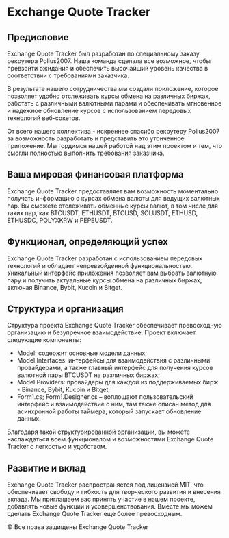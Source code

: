 # Exchange Quote Tracker

## Предисловие

Exchange Quote Tracker был разработан по специальному заказу рекрутера Polius2007. Наша команда сделала все возможное, чтобы превзойти ожидания и обеспечить высочайший уровень качества в соответствии с требованиями заказчика.

В результате нашего сотрудничества мы создали приложение, которое позволяет удобно отслеживать курсы обмена на различных биржах, работать с различными валютными парами и обеспечивать мгновенное и надежное обновление курсов с использованием передовых технологий веб-сокетов.

От всего нашего коллектива - искреннее спасибо рекрутеру Polius2007 за возможность разработать и представить это утонченное приложение. Мы гордимся нашей работой над этим проектом и тем, что смогли полностью выполнить требования заказчика.

## Ваша мировая финансовая платформа

Exchange Quote Tracker предоставляет вам возможность моментально получать информацию о курсах обмена валюты для ведущих валютных пар. Вы сможете отслеживать обменные курсы валют, в том числе для таких пар, как BTCUSDT, ETHUSDT, BTCUSD, SOLUSDT, ETHUSD, ETHUSDC, POLYXKRW и PEPEUSDT.

## Функционал, определяющий успех

Exchange Quote Tracker разработан с использованием передовых технологий и обладает непревзойденной функциональностью. Уникальный интерфейс приложения позволяет вам выбрать валютную пару и получить актуальные курсы обмена на различных биржах, включая Binance, Bybit, Kucoin и Bitget.

## Структура и организация

Структура проекта Exchange Quote Tracker обеспечивает превосходную организацию и безупречное взаимодействие. Проект включает следующие компоненты:
- Model: содержит основные модели данных;
- Model.Interfaces: интерфейсы для взаимодействия с различными провайдерами, а также главный интерфейс для получения курсов валютной пары BTCUSDT на различных биржах;
- Model.Providers: провайдеры для каждой из поддерживаемых бирж - Binance, Bybit, Kucoin и Bitget;
- Form1.cs; Form1.Designer.cs – воплощают пользовательский интерфейс и взаимодействие с ним, там также описан метод
 для асинхронной работы таймера, который запускает обновление данных.

Благодаря такой структурированной организации, вы можете наслаждаться всем функционалом и возможностями Exchange Quote Tracker с легкостью и удобством.

## Развитие и вклад

Exchange Quote Tracker распространяется под лицензией MIT, что обеспечивает свободу и гибкость для творческого развития и внесения вклада. Мы приглашаем вас принять участие в нашем проекте, добавлять новые функции и усовершенствования. Вместе мы можем сделать Exchange Quote Tracker еще более превосходным.

© Все права защищены Exchange Quote Tracker
